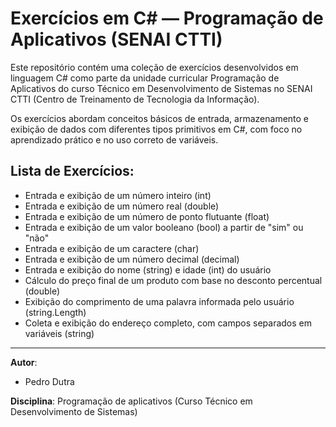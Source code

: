 # Exercícios em C# — Programação de Aplicativos (SENAI CTTI)

Este repositório contém uma coleção de exercícios desenvolvidos em linguagem C# como parte da unidade curricular Programação de Aplicativos do curso Técnico em Desenvolvimento de Sistemas no SENAI CTTI (Centro de Treinamento de Tecnologia da Informação).

Os exercícios abordam conceitos básicos de entrada, armazenamento e exibição de dados com diferentes tipos primitivos em C#, com foco no aprendizado prático e no uso correto de variáveis.
## Lista de Exercícios:

- Entrada e exibição de um número inteiro (int)
- Entrada e exibição de um número real (double)
- Entrada e exibição de um número de ponto flutuante (float)
- Entrada e exibição de um valor booleano (bool) a partir de "sim" ou "não"
- Entrada e exibição de um caractere (char)
- Entrada e exibição de um número decimal (decimal)
- Entrada e exibição do nome (string) e idade (int) do usuário
- Cálculo do preço final de um produto com base no desconto percentual (double)
- Exibição do comprimento de uma palavra informada pelo usuário (string.Length)
- Coleta e exibição do endereço completo, com campos separados em variáveis (string)

---

**Autor**:  
- Pedro Dutra  

**Disciplina**: Programação de aplicativos (Curso Técnico em Desenvolvimento de Sistemas)  

